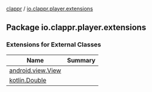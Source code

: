 [clappr](../index.md) / [io.clappr.player.extensions](./index.md)

## Package io.clappr.player.extensions

### Extensions for External Classes

| Name | Summary |
|---|---|
| [android.view.View](android.view.-view/index.md) |  |
| [kotlin.Double](kotlin.-double/index.md) |  |
